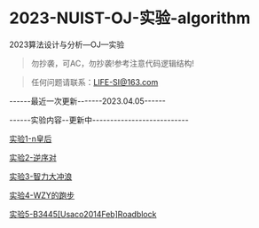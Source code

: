 # 2023-NUIST-OJ-实验-algorithm 
2023算法设计与分析—OJ—实验
> 勿抄袭，可AC，勿抄袭!参考注意代码逻辑结构!

> 任何问题请联系：LIFE-SI@163.com

------最近一次更新-------2023.04.05------

------实验内容--更新中---------------------------

[实验1-n皇后](https://github.com/WSXNH/2023-NUIST---OJ--/blob/main/%E5%AE%9E%E9%AA%8C1-N%E7%9A%87%E5%90%8E.md)

[实验2-逆序对](https://github.com/WSXNH/2023-WSXNH-NUIST-algorithm/blob/main/%E5%AE%9E%E9%AA%8C2-%E9%80%86%E5%BA%8F%E5%AF%B9.md)

[实验3-智力大冲浪](https://github.com/LIFE-SI/2023-LIFE-SI-NUIST-algorithm/blob/main/%E5%AE%9E%E9%AA%8C3-%E6%99%BA%E5%8A%9B%E5%A4%A7%E5%86%B2%E6%B5%AA.md)

[实验4-WZY的跑步](https://github.com/LIFE-SI/2023-LIFE-SI-NUIST-algorithm/blob/main/%E5%AE%9E%E9%AA%8C4-WZY%E7%9A%84%E8%B7%91%E6%AD%A5.md)

[实验5-B3445[Usaco2014Feb]Roadblock](https://github.com/LIFE-SI/2023-LIFE-SI-NUIST-algorithm/blob/main/%E5%AE%9E%E9%AA%8C5-B3445%5BUsaco2014Feb%5DRoadblock.md)
